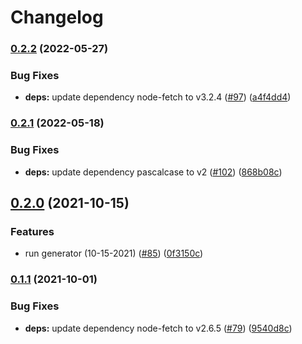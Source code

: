 # Changelog

### [0.2.2](https://github.com/googleapis/google-cloudevents-go/compare/v0.2.1...v0.2.2) (2022-05-27)


### Bug Fixes

* **deps:** update dependency node-fetch to v3.2.4 ([#97](https://github.com/googleapis/google-cloudevents-go/issues/97)) ([a4f4dd4](https://github.com/googleapis/google-cloudevents-go/commit/a4f4dd423f2ff502647efeb52fb6b5cb9b93c19e))

### [0.2.1](https://github.com/googleapis/google-cloudevents-go/compare/v0.2.0...v0.2.1) (2022-05-18)


### Bug Fixes

* **deps:** update dependency pascalcase to v2 ([#102](https://github.com/googleapis/google-cloudevents-go/issues/102)) ([868b08c](https://github.com/googleapis/google-cloudevents-go/commit/868b08cd730a504d4a6c20ad5e3e25aaf14f9b2a))

## [0.2.0](https://www.github.com/googleapis/google-cloudevents-go/compare/v0.1.1...v0.2.0) (2021-10-15)


### Features

* run generator (10-15-2021) ([#85](https://www.github.com/googleapis/google-cloudevents-go/issues/85)) ([0f3150c](https://www.github.com/googleapis/google-cloudevents-go/commit/0f3150c20752d8f66341b2b32892e3847b571d44))

### [0.1.1](https://www.github.com/googleapis/google-cloudevents-go/compare/v0.1.0...v0.1.1) (2021-10-01)


### Bug Fixes

* **deps:** update dependency node-fetch to v2.6.5 ([#79](https://www.github.com/googleapis/google-cloudevents-go/issues/79)) ([9540d8c](https://www.github.com/googleapis/google-cloudevents-go/commit/9540d8c68b0d26c8b43b566a2feacb4cee3d9a9b))
